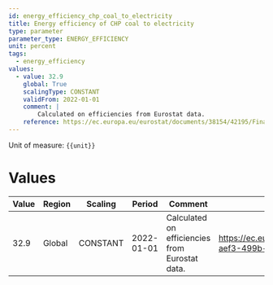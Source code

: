 ```yaml
---
id: energy_efficiency_chp_coal_to_electricity
title: Energy efficiency of CHP coal to electricity
type: parameter
parameter_type: ENERGY_EFFICIENCY
unit: percent
tags:
  - energy_efficiency
values:
  - value: 32.9
    global: True
    scalingType: CONSTANT
    validFrom: 2022-01-01
    comment: |
        Calculated on efficiencies from Eurostat data.
    reference: https://ec.europa.eu/eurostat/documents/38154/42195/Final_CHP_reporting_instructions_reference_year_2016_onwards_30052017.pdf/f114b673-aef3-499b-bf38-f58998b40fe6
---
```



Unit of measure: `{{unit}}`


# Values


| Value | Region | Scaling | Period | Comment | Reference |
|-------|--------|---------|--------|---------|-----------|
| 32.9 | Global | CONSTANT | 2022-01-01 | Calculated on efficiencies from Eurostat data. | https://ec.europa.eu/eurostat/documents/38154/42195/Final_CHP_reporting_instructions_reference_year_2016_onwards_30052017.pdf/f114b673-aef3-499b-bf38-f58998b40fe6 |


